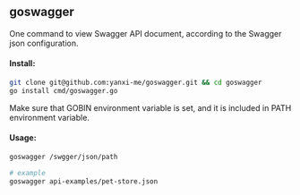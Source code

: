 ## goswagger

One command to view Swagger API document, according to the Swagger json configuration.

#### Install:

```bash
git clone git@github.com:yanxi-me/goswagger.git && cd goswagger
go install cmd/goswagger.go
```

Make sure that GOBIN environment variable is set, and it is included in PATH environment variable.

#### Usage:

```bash
goswagger /swgger/json/path

# example
goswagger api-examples/pet-store.json
```

